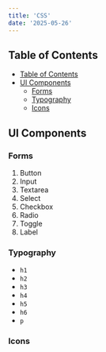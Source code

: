 ```yaml
---
title: 'CSS'
date: '2025-05-26'
---
```


## Table of Contents

- [Table of Contents](#table-of-contents)
- [UI Components](#ui-components)
  - [Forms](#forms)
  - [Typography](#typography)
  - [Icons](#icons)

## UI Components

### Forms

1. Button
2. Input
3. Textarea
4. Select
5. Checkbox
6. Radio
7. Toggle
8. Label

### Typography

- `h1`
- `h2`
- `h3`
- `h4`
- `h5`
- `h6`
- `p`

### Icons
